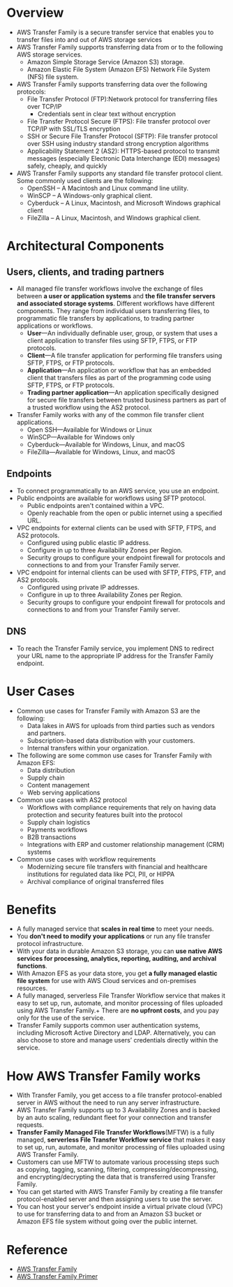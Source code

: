 # Overview
+ AWS Transfer Family is a secure transfer service that enables you to transfer files into and out of AWS storage services
+ AWS Transfer Family supports transferring data from or to the following AWS storage services. 
    + Amazon Simple Storage Service (Amazon S3) storage. 
    + Amazon Elastic File System (Amazon EFS) Network File System (NFS) file system. 
+ AWS Transfer Family supports transferring data over the following protocols: 
    + File Transfer Protocol (FTP):Network protocol for transferring files over TCP/IP
        + Credentials sent in clear text without encryption
    + File Transfer Protocol Secure (FTPS): File transfer protocol over TCP/IP with SSL/TLS encryption
    + SSH or Secure File Transfer Protocol (SFTP): File transfer protocol over SSH using industry standard strong encryption algorithms
    + Applicability Statement 2 (AS2): HTTPS-based protocol to transmit messages (especially Electronic Data Interchange (EDI) messages) safely, cheaply, and quickly 
+ AWS Transfer Family supports any standard file transfer protocol client. Some commonly used clients are the following: 
    + OpenSSH – A Macintosh and Linux command line utility.
    + WinSCP – A Windows-only graphical client.
    + Cyberduck – A Linux, Macintosh, and Microsoft Windows graphical client
    + FileZilla – A Linux, Macintosh, and Windows graphical client.
# Architectural Components
## Users, clients, and trading partners
+ All managed file transfer workflows involve the exchange of files between **a user or application systems** and **the file transfer servers and associated storage systems**. Different workflows have different components. They range from individual users transferring files, to programmatic file transfers by applications, to trading partner applications or workflows.
    + **User**—An individually definable user, group, or system that uses a client application to transfer files using SFTP, FTPS, or FTP protocols.
    + **Client**—A file transfer application for performing file transfers using SFTP, FTPS, or FTP protocols.
    + **Application**—An application or workflow that has an embedded client that transfers files as part of the programming code using SFTP, FTPS, or FTP protocols.
    + **Trading partner application**—An application specifically designed for secure file transfers between trusted business partners as part of a trusted workflow using the AS2 protocol.
+ Transfer Family works with any of the common file transfer client applications. 
    + Open SSH—Available for Windows or Linux
    + WinSCP—Available for Windows only
    + Cyberduck—Available for Windows, Linux, and macOS
    + FileZilla—Available for Windows, Linux, and macOS
## Endpoints
+ To connect programmatically to an AWS service, you use an endpoint.
+ Public endpoints are available for workflows using SFTP protocol.
    + Public endpoints aren't contained within a VPC.
    + Openly reachable from the open or public internet using a specified URL.
+ VPC endpoints for external clients can be used with SFTP, FTPS, and AS2 protocols. 
    + Configured using public elastic IP address.
    + Configure in up to three Availability Zones per Region.
    + Security groups to configure your endpoint firewall for protocols and connections to and from your Transfer Family server.
+ VPC endpoint for internal clients can be used with SFTP, FTPS, FTP, and AS2 protocols. 
    + Configured using private IP addresses.
    + Configure in up to three Availability Zones per Region.
    + Security groups to configure your endpoint firewall for protocols and connections to and from your Transfer Family server.
## DNS
+ To reach the Transfer Family service, you implement DNS to redirect your URL name to the appropriate IP address for the Transfer Family endpoint. 
# User Cases
+ Common use cases for Transfer Family with Amazon S3 are the following: 
    + Data lakes in AWS for uploads from third parties such as vendors and partners.
    + Subscription-based data distribution with your customers.
    + Internal transfers within your organization.
+ The following are some common use cases for Transfer Family with Amazon EFS: 
    + Data distribution
    + Supply chain
    + Content management
    + Web serving applications
+ Common use cases with AS2 protocol
    + Workflows with compliance requirements that rely on having data protection and security features built into the protocol
    + Supply chain logistics
    + Payments workflows
    + B2B transactions
    + Integrations with ERP and customer relationship management (CRM) systems
+ Common use cases with workflow requirements
    + Modernizing secure file transfers with financial and healthcare institutions for regulated data like PCI, PII, or HIPPA
    + Archival compliance of original transferred files 
# Benefits
+ A fully managed service that **scales in real time** to meet your needs.
+ You **don't need to modify your applications** or run any file transfer protocol infrastructure.
+ With your data in durable Amazon S3 storage, you can **use native AWS services for processing, analytics, reporting, auditing, and archival functions**.
+ With Amazon EFS as your data store, you get **a fully managed elastic file system** for use with AWS Cloud services and on-premises resources. 
+ A fully managed, serverless File Transfer Workflow service that makes it easy to set up, run, automate, and monitor processing of files uploaded using AWS Transfer Family.+ There are **no upfront costs**, and you pay only for the use of the service.
+ Transfer Family supports common user authentication systems, including Microsoft Active Directory and LDAP. Alternatively, you can also choose to store and manage users’ credentials directly within the service. 
# How AWS Transfer Family works
+ With Transfer Family, you get access to a file transfer protocol-enabled server in AWS without the need to run any server infrastructure.
+ AWS Transfer Family supports up to 3 Availability Zones and is backed by an auto scaling, redundant fleet for your connection and transfer requests.
+ **Transfer Family Managed File Transfer Workflows**(MFTW) is a fully managed, **serverless File Transfer Workflow service** that makes it easy to set up, run, automate, and monitor processing of files uploaded using AWS Transfer Family.  
+ Customers can use MFTW to automate various processing steps such as copying, tagging, scanning, filtering, compressing/decompressing, and encrypting/decrypting the data that is transferred using Transfer Family. 
+ You can get started with AWS Transfer Family by creating a file transfer protocol-enabled server and then assigning users to use the server.
+ You can host your server's endpoint inside a virtual private cloud (VPC) to use for transferring data to and from an Amazon S3 bucket or Amazon EFS file system without going over the public internet.
# Reference
+ [AWS Transfer Family](https://docs.aws.amazon.com/transfer/latest/userguide/what-is-aws-transfer-family.html)
+ [AWS Transfer Family Primer](https://explore.skillbuilder.aws/learn/course/88/aws-transfer-family-primer)
